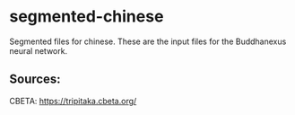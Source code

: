 # segmented-chinese
Segmented files for chinese. These are the input files for the Buddhanexus neural network.

## Sources:

CBETA: https://tripitaka.cbeta.org/
